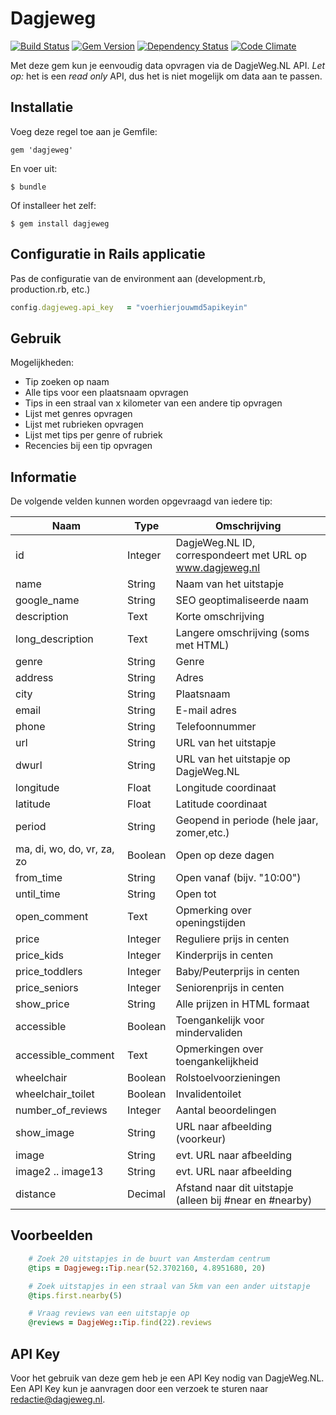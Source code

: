 # Dagjeweg
[![Build Status](https://secure.travis-ci.org/henkm/dagjeweg.png)](http://travis-ci.org/henkm/dagjeweg)
[![Gem Version](https://badge.fury.io/rb/dagjeweg.svg)](http://badge.fury.io/rb/dagjeweg)
[![Dependency Status](https://gemnasium.com/henkm/dagjeweg.svg)](https://gemnasium.com/henkm/dagjeweg)
[![Code Climate](https://codeclimate.com/github/henkm/dagjeweg/badges/gpa.svg)](https://codeclimate.com/github/henkm/dagjeweg)

Met deze gem kun je eenvoudig data opvragen via de DagjeWeg.NL API. *Let op:* het is een _read only_ API, dus het is niet mogelijk om data aan te passen.

## Installatie

Voeg deze regel toe aan je Gemfile:

    gem 'dagjeweg'

En voer uit:

    $ bundle

Of installeer het zelf:

    $ gem install dagjeweg

## Configuratie in Rails applicatie
Pas de configuratie van de environment aan (development.rb, production.rb, etc.)

```ruby
config.dagjeweg.api_key   = "voerhierjouwmd5apikeyin"
```


## Gebruik

Mogelijkheden:
- Tip zoeken op naam
- Alle tips voor een plaatsnaam opvragen
- Tips in een straal van x kilometer van een andere tip opvragen
- Lijst met genres opvragen
- Lijst met rubrieken opvragen
- Lijst met tips per genre of rubriek
- Recencies bij een tip opvragen

## Informatie

De volgende velden kunnen worden opgevraagd van iedere tip:

|Naam|Type|Omschrijving|
|----|----|-------------|
|id|Integer|DagjeWeg.NL ID, correspondeert met URL op www.dagjeweg.nl|
|name|String|Naam van het uitstapje|
|google_name|String|SEO geoptimaliseerde naam|
|description|Text|Korte omschrijving|
|long_description|Text|Langere omschrijving (soms met HTML)|
|genre|String|Genre|
|address|String|Adres|
|city|String|Plaatsnaam|
|email|String|E-mail adres|
|phone|String|Telefoonnummer|
|url|String|URL van het uitstapje|
|dwurl|String|URL van het uitstapje op DagjeWeg.NL|
|longitude|Float|Longitude coordinaat|
|latitude|Float|Latitude coordinaat|
|period|String|Geopend in periode (hele jaar, zomer,etc.)|
|ma, di, wo, do, vr, za, zo|Boolean|Open op deze dagen|
|from_time|String|Open vanaf (bijv. "10:00")|
|until_time|String|Open tot|
|open_comment|Text|Opmerking over openingstijden|
|price|Integer|Reguliere prijs in centen|
|price_kids|Integer|Kinderprijs in centen|
|price_toddlers|Integer|Baby/Peuterprijs in centen|
|price_seniors|Integer|Seniorenprijs in centen|
|show_price|String|Alle prijzen in HTML formaat|
|accessible|Boolean|Toengankelijk voor mindervaliden|
|accessible_comment|Text|Opmerkingen over toengankelijkheid|
|wheelchair|Boolean|Rolstoelvoorzieningen|
|wheelchair_toilet|Boolean|Invalidentoilet|
|number_of_reviews|Integer|Aantal beoordelingen|
|show_image|String|URL naar afbeelding (voorkeur)|
|image|String|evt. URL naar afbeelding|
|image2 .. image13|String|evt. URL naar afbeelding|
|distance|Decimal|Afstand naar dit uitstapje (alleen bij #near en #nearby)|


## Voorbeelden 

```ruby
	# Zoek 20 uitstapjes in de buurt van Amsterdam centrum
	@tips = Dagjeweg::Tip.near(52.3702160, 4.8951680, 20)

	# Zoek uitstapjes in een straal van 5km van een ander uitstapje
	@tips.first.nearby(5)

	# Vraag reviews van een uitstapje op
	@reviews = DagjeWeg::Tip.find(22).reviews
```

## API Key

Voor het gebruik van deze gem heb je een API Key nodig van DagjeWeg.NL. Een API Key kun je aanvragen door een verzoek te sturen naar redactie@dagjeweg.nl.